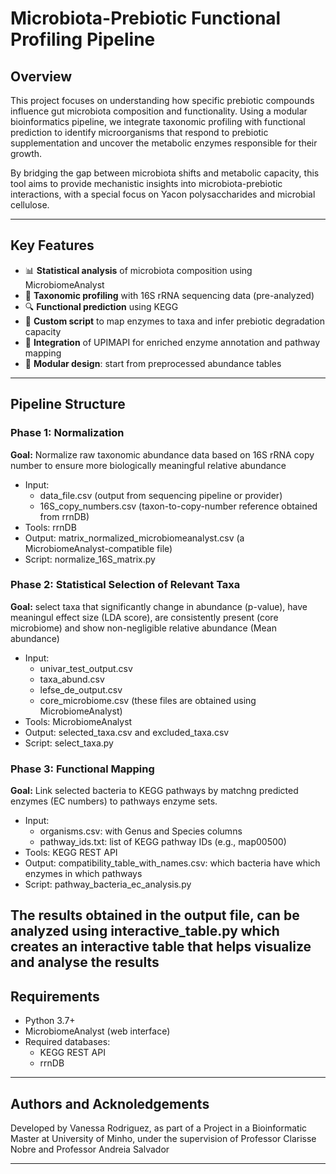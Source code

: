 # Microbiota-Prebiotic Functional Profiling Pipeline

## Overview

This project focuses on understanding how specific prebiotic compounds influence gut microbiota composition and functionality. Using a modular bioinformatics pipeline, we integrate taxonomic profiling with functional prediction to identify microorganisms that respond to prebiotic supplementation and uncover the metabolic enzymes responsible for their growth.

By bridging the gap between microbiota shifts and metabolic capacity, this tool aims to provide mechanistic insights into microbiota-prebiotic interactions, with a special focus on Yacon polysaccharides and microbial cellulose.

---

## Key Features

- 📊 **Statistical analysis** of microbiota composition using MicrobiomeAnalyst  
- 🧬 **Taxonomic profiling** with 16S rRNA sequencing data (pre-analyzed)
- 🔍 **Functional prediction** using KEGG 
- 🧪 **Custom script** to map enzymes to taxa and infer prebiotic degradation capacity  
- 🧠 **Integration** of UPIMAPI for enriched enzyme annotation and pathway mapping  
- 🧱 **Modular design**: start from preprocessed abundance tables

---

## Pipeline Structure

### Phase 1: Normalization
**Goal:** Normalize raw taxonomic abundance data based on 16S rRNA copy number to ensure more biologically meaningful relative abundance
- Input:
  - data_file.csv (output from sequencing pipeline or provider)
  - 16S_copy_numbers.csv (taxon-to-copy-number reference obtained from rrnDB)
- Tools: rrnDB
- Output: matrix_normalized_microbiomeanalyst.csv (a MicrobiomeAnalyst-compatible file)
- Script: normalize_16S_matrix.py

### Phase 2: Statistical Selection of Relevant Taxa
**Goal:** select taxa that significantly change in abundance (p-value), have meaningul effect size (LDA score), are consistently present (core microbiome) and show non-negligible relative abundance (Mean abundance)
- Input:
  - univar_test_output.csv
  - taxa_abund.csv
  - lefse_de_output.csv
  - core_microbiome.csv
  (these files are obtained using MicrobiomeAnalyst)
- Tools: MicrobiomeAnalyst
- Output: selected_taxa.csv and excluded_taxa.csv
- Script: select_taxa.py

### Phase 3: Functional Mapping
**Goal:** Link selected bacteria to KEGG pathways by matchng predicted enzymes (EC numbers) to pathways enzyme sets.
- Input:
  - organisms.csv: with Genus and Species columns
  - pathway_ids.txt: list of KEGG pathway IDs (e.g., map00500)
- Tools: KEGG REST API
- Output: compatibility_table_with_names.csv: which bacteria have which enzymes in which pathways
- Script: pathway_bacteria_ec_analysis.py

The results obtained in the output file, can be analyzed using interactive_table.py which creates an interactive table that helps visualize and analyse the results
---

## Requirements
- Python 3.7+
- MicrobiomeAnalyst (web interface)
- Required databases:
  - KEGG REST API
  - rrnDB

---
## Authors and Acknoledgements 
Developed by Vanessa Rodriguez, as part of a Project in a Bioinformatic Master at University of Minho, under the supervision of Professor Clarisse Nobre and Professor Andreia Salvador 

---


